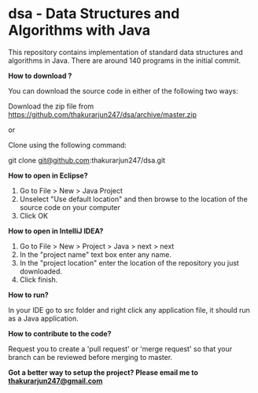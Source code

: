 # dsa - Data Structures and Algorithms with Java

This repository contains implementation of standard data structures and algorithms in Java. There are around 140 programs in the initial commit.<p/>
<b>How to download ? </b><p/>
You can download the source code in either of the following two ways:<p/>
Download the zip file from https://github.com/thakurarjun247/dsa/archive/master.zip<p/>
or <p/>
Clone using the following command: <p/>
git clone git@github.com:thakurarjun247/dsa.git<p/>

<b>How to open in Eclipse?</b><p/>
1. Go to File > New > Java Project
2. Unselect "Use default location" and then browse to the location of the source code on your computer
3. Click OK</p>

<b>How to open in IntelliJ IDEA?</b><p/>
1. Go to File > New > Project > Java > next > next
2. In the "project name" text box enter any name.
3. In the "project location" enter the location of the repository you just downloaded.
4. Click finish.</p>

<b>How to run?</b></p>
In your IDE go to src folder and right click any application file, it should run as a Java application. </p>

<b>How to contribute to the code?</b></p>
Request you to create a 'pull request' or 'merge request' so that your branch can be reviewed before merging to master.</p>

<b>Got a better way to setup the project? Please email me to thakurarjun247@gmail.com </b></p>
